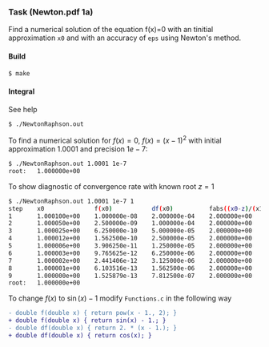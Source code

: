 ### Task (Newton.pdf 1a)

Find a numerical solution of the equation f(x)=0 with an tinitial approximation `x0` and with an accuracy of `eps` using Newton's method.

#### Build
```bash
$ make
```

#### Integral
See help
```bash
$ ./NewtonRaphson.out
```
To find a numerical solution for $f(x)=0$, $f(x)=(x-1)^2$ with initial approximation $1.0001$ and precision $1e-7$:
```bash
$ ./NewtonRaphson.out 1.0001 1e-7
root:   1.000000e+00
```
To show diagnostic of convergence rate with known root $z = 1$
```bash
$ ./NewtonRaphson.out 1.0001 1e-7 1
step    x0              f(x0)           df(x0)          fabs((x0-z)/(x1-z))
1       1.000100e+00    1.000000e-08    2.000000e-04    2.000000e+00
2       1.000050e+00    2.500000e-09    1.000000e-04    2.000000e+00
3       1.000025e+00    6.250000e-10    5.000000e-05    2.000000e+00
4       1.000012e+00    1.562500e-10    2.500000e-05    2.000000e+00
5       1.000006e+00    3.906250e-11    1.250000e-05    2.000000e+00
6       1.000003e+00    9.765625e-12    6.250000e-06    2.000000e+00
7       1.000002e+00    2.441406e-12    3.125000e-06    2.000000e+00
8       1.000001e+00    6.103516e-13    1.562500e-06    2.000000e+00
9       1.000000e+00    1.525879e-13    7.812500e-07    2.000000e+00
root:   1.000000e+00
```
To change $f(x)$ to $\sin(x) - 1$ modify `Functions.c` in the following way
  ```diff
  - double f(double x) { return pow(x - 1., 2); }
  + double f(double x) { return sin(x) - 1.; }
  - double df(double x) { return 2. * (x - 1.); }
  + double df(double x) { return cos(x); }
  ```
